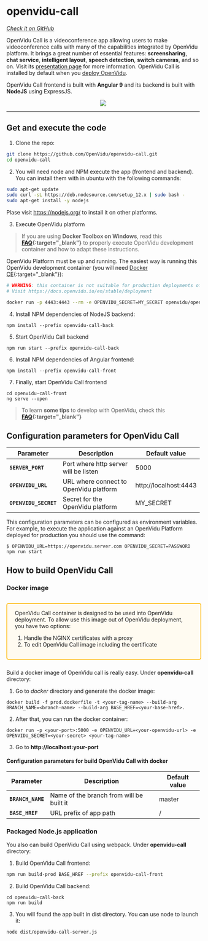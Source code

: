 # openvidu-call
<a href="https://github.com/OpenVidu/openvidu-call.git" target="_blank"><i class="icon ion-social-github"> Check it on GitHub</i></a>

OpenVidu Call is a videoconference app allowing users to make videoconference calls with many of the capabilities integrated by OpenVidu platform. It brings a great number of essential features: **screensharing**, **chat service**, **intelligent layout**, **speech detection**, **switch cameras**, and so on. Visit its <a href="https://openvidu.io/openvidu-call">presentation page</a> for more information. OpenVidu Call is installed by default when you [deploy OpenVidu](deployment).

OpenVidu Call frontend is built with <strong>Angular 9</strong> and its backend is built with <strong>NodeJS</strong> using ExpressJS.

<p align="center">
  <img class="img-responsive" src="img/demos/openvidu-call-architecture.png">
</p>


---

## Get and execute the code

1)  Clone the repo:

```bash
git clone https://github.com/OpenVidu/openvidu-call.git
cd openvidu-call
```

2) You will need node and NPM execute the app (frontend and backend). You can install them with in ubuntu with the following commands:

```bash
sudo apt-get update
sudo curl -sL https://deb.nodesource.com/setup_12.x | sudo bash -
sudo apt-get install -y nodejs
```

Plase visit <a href="https://nodejs.org/">https://nodejs.org/</a> to install it on other platforms.

3) Execute OpenVidu platform

> If you are using **Docker Toolbox on Windows**, read this **[FAQ](troubleshooting/#3-i-am-using-windows-to-run-the-tutorials-develop-my-app-anything-i-should-know){:target="_blank"}** to properly execute OpenVidu development container and how to adapt these instructions.

OpenVidu Platform must be up and running. The easiest way is running this OpenVidu development container (you will need [Docker CE](https://store.docker.com/search?type=edition&offering=community){:target="_blank"}):

```bash
# WARNING: this container is not suitable for production deployments of OpenVidu Platform
# Visit https://docs.openvidu.io/en/stable/deployment

docker run -p 4443:4443 --rm -e OPENVIDU_SECRET=MY_SECRET openvidu/openvidu-server-kms:2.13.0
```

4) Install NPM dependencies of NodeJS backend:

```
npm install --prefix openvidu-call-back
```

5) Start OpenVidu Call backend

```
npm run start --prefix openvidu-call-back
```

6) Install NPM dependencies of Angular frontend:

```
npm install --prefix openvidu-call-front
```

7) Finally, start OpenVidu Call frontend

```
cd openvidu-call-front
ng serve --open
```

> To learn **some tips** to develop with OpenVidu, check this **[FAQ](troubleshooting/#2-any-tips-to-make-easier-the-development-of-my-app-with-openvidu){:target="_blank"}**

## Configuration parameters for OpenVidu Call

| Parameter                     | Description   					       | Default value   |
| ----------------------------- | ---------------------------------------- | --------------- |
| **`SERVER_PORT`**             | Port where http server will be listen    | 5000            |
| **`OPENVIDU_URL`**            | URL where connect to OpenVidu platform   | http://localhost:4443 |
| **`OPENVIDU_SECRET`**         | Secret for the OpenVidu platform         | MY_SECRET       |

This configuration parameters can be configured as environment variables. For example, to execute the application against an OpenVidu Platform deployed for production you should use the command:

```
$ OPENVIDU_URL=https://openvidu.server.com OPENVIDU_SECRET=PASSWORD npm run start
```

## How to build OpenVidu Call

### Docker image

<div style="
    display: table;
    border: 2px solid #ffb600;
    border-radius: 5px;
    width: 100%;
    margin-top: 30px;
    background-color: #FFFBF1;
    margin-bottom: 25px;
    padding: 5px 0 5px 0;"><div style="display: table-cell; vertical-align: middle;">
    <i class="icon ion-android-alert" style="
    font-size: 50px;
    color: #ffb600;
    display: inline-block;
    padding-left: 25%;
"></i></div>
<div style="
    vertical-align: middle;
    display: table-cell;
    padding: 10px 20px;">
	OpenVidu Call container is designed to be used into OpenVidu deployment. To allow use this image out of OpenVidu deployment, you have two options:
	<ol>
		<li>Handle the NGINX certificates with a proxy	</li>
		<li>To edit OpenVidu Call image including the certificate</li>
	</ol>
</div>
</div>

Build a docker image of OpenVidu call is really easy. Under **openvidu-call** directory:

1) Go to *docker* directory and generate the docker image:

```
docker build -f prod.dockerfile -t <your-tag-name> --build-arg BRANCH_NAME=<branch-name> --build-arg BASE_HREF=<your-base-href>.
```

2) After that, you can run the docker container:

```
docker run -p <your-port>:5000 -e OPENVIDU_URL=<your-openvidu-url> -e OPENVIDU_SECRET=<your-secret> <your-tag-name>
```
3) Go to **http://localhost:your-port**

#### Configuration parameters for build OpenVidu Call with docker

| Parameter                     | Description   					       | Default value   |
| ----------------------------- | ---------------------------------------- | --------------- |
| **`BRANCH_NAME`**             | Name of the branch from will be built it | master          |
| **`BASE_HREF`**               | URL prefix of app path                   | /               |




### Packaged Node.js application

You also can build OpenVidu Call using webpack. Under **openvidu-call** directory:

1) Build OpenVidu Call frontend:

```bash
npm run build-prod BASE_HREF --prefix openvidu-call-front
```

2) Build OpenVidu Call backend:

```
cd openvidu-call-back
npm run build
```

3) You will found the app built in dist directory. You can use node to launch it:

```
node dist/openvidu-call-server.js
```

<link rel="stylesheet" href="https://cdnjs.cloudflare.com/ajax/libs/fancybox/3.1.20/jquery.fancybox.min.css" />
<script src="https://cdnjs.cloudflare.com/ajax/libs/fancybox/3.1.20/jquery.fancybox.min.js"></script>
<script>
  $().fancybox({
    selector : '[data-fancybox="gallery"]',
    infobar : true,
    arrows : false,
    loop: true,
    protect: true,
    transitionEffect: 'slide',
    buttons : [
        'close'
    ],
    clickOutside : 'close',
    clickSlide   : 'close',
  });
</script>
